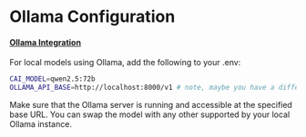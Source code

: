 # Ollama Configuration

#### [Ollama Integration](https://ollama.com/)
For local models using Ollama, add the following to your .env:

```bash
CAI_MODEL=qwen2.5:72b
OLLAMA_API_BASE=http://localhost:8000/v1 # note, maybe you have a different endpoint
```

Make sure that the Ollama server is running and accessible at the specified base URL. You can swap the model with any other supported by your local Ollama instance.
